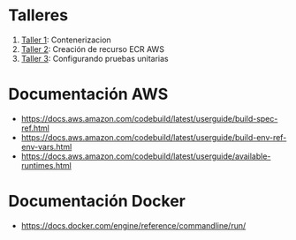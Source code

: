 # Talleres

1. [Taller 1](README.DOCKER.MD): Contenerizacion
2. [Taller 2](README.ECR.MD): Creación de recurso ECR AWS
3. [Taller 3](README.CODEBUILD_TEST.MD): Configurando pruebas unitarias


# Documentación AWS
- https://docs.aws.amazon.com/codebuild/latest/userguide/build-spec-ref.html
- https://docs.aws.amazon.com/codebuild/latest/userguide/build-env-ref-env-vars.html
- https://docs.aws.amazon.com/codebuild/latest/userguide/available-runtimes.html


# Documentación Docker
- https://docs.docker.com/engine/reference/commandline/run/